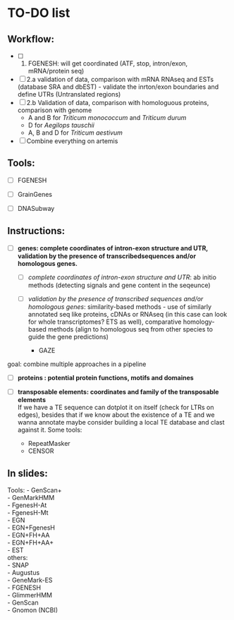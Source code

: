 
# TO-DO list

## Workflow:  

- [ ]  1. FGENESH: will get coordinated (ATF, stop, intron/exon, mRNA/protein seq)  
- [ ] 2.a validation of data, comparison with mRNA RNAseq and ESTs (database SRA and dbEST)  - validate the inrton/exon boundaries and define UTRs (Untranslated regions)  
- [ ] 2.b Validation of data, comparison with homologuous proteins, comparison with genome 
    - A and B for _Triticum monococcum_ and _Triticum durum_  
    - D for _Aegilops tauschii_  
    - A, B and D for _Triticum aestivum_   
- [ ] Combine everything on artemis

## Tools:  

- [ ] FGENESH    
- [ ] GrainGenes  
- [ ] DNASubway  




## Instructions:
- [ ] **genes: complete coordinates of intron-exon structure and UTR, validation by the presence of transcribedsequences and/or homologous genes.**  
    - [ ] _complete coordinates of intron-exon structure and UTR_: ab initio methods (detecting signals and gene content in the seqeunce)   




    - [ ] _validation by the presence of transcribed sequences and/or homologous genes_: similarity-based methods - use of similarly annotated seq like proteins, cDNAs or RNAseq (in this case can look for whole transcriptomes? ETS as well), comparative homology-based methods (align to homologous seq from other species to guide the gene predictions)

        - GAZE

goal: combine multiple approaches in a pipeline

- [ ] **proteins : potential protein functions, motifs and domaines**    

- [ ] **transposable elements: coordinates and family of the transposable elements**  
If we have a TE sequence can dotplot it on itself (check for LTRs on edges), besides that if we know about the existence of a TE and we wanna annotate maybe consider building a local TE database and clast against it.
Some tools:  
    - RepeatMasker  
    - CENSOR



## In slides: 
Tools: 
    - GenScan+  
    - GenMarkHMM  
    - FgenesH-At  
    - FgenesH-Mt  
    - EGN  
    - EGN+FgenesH  
    - EGN+FH+AA  
    - EGN+FH+AA+  
    - EST  
others:  
    - SNAP   
    - Augustus  
    - GeneMark-ES  
    - FGENESH  
    - GlimmerHMM  
    - GenScan   
    - Gnomon (NCBI)  